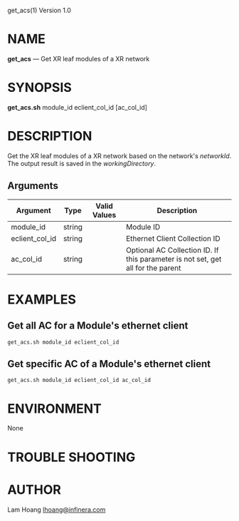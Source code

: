 get_acs(1) Version 1.0 

NAME
====

**get_acs** — Get XR leaf modules of a XR network

SYNOPSIS
========

**get_acs.sh** module_id eclient_col_id [ac_col_id]



DESCRIPTION
===========

Get the XR leaf modules of a XR network based on the network's *networkId*. 
The output result is saved in the *workingDirectory*.

Arguments
-------

| Argument         |  Type     | Valid Values      | Description                   |
|------------------|-----------|-------------------|-------------------------------|
| module_id        |  string   |                   | Module ID              |
| eclient_col_id        |  string   |                   | Ethernet Client Collection ID              |
| ac_col_id        |  string   |                   | Optional AC Collection ID. If this parameter is not set, get all for the parent           |

EXAMPLES
===========
Get all AC for a Module's ethernet client 
------
```
get_acs.sh module_id eclient_col_id 
```

Get specific AC of a Module's ethernet client 
------
```
get_acs.sh module_id eclient_col_id ac_col_id
```
ENVIRONMENT
===========

None

TROUBLE SHOOTING
====

AUTHOR
======

Lam Hoang <lhoang@infinera.com>
